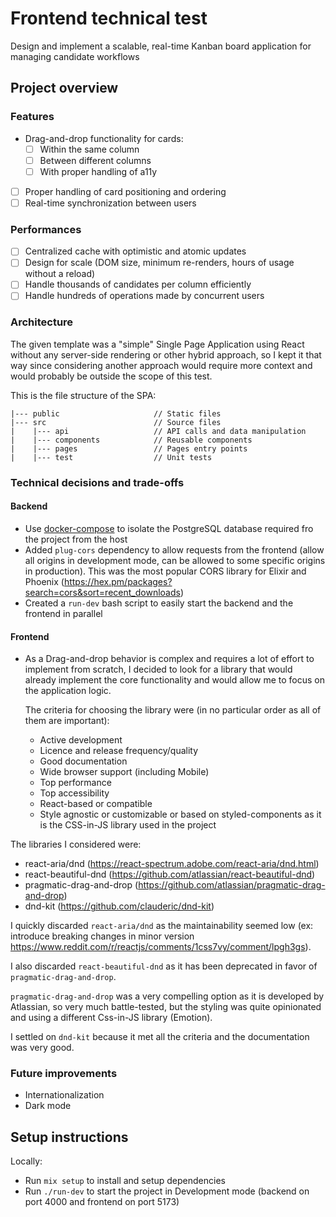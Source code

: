 # Frontend technical test

Design and implement a scalable, real-time Kanban board application for managing candidate workflows

## Project overview

### Features

- Drag-and-drop functionality for cards:
  - [ ] Within the same column
  - [ ] Between different columns
  - [ ] With proper handling of a11y
- [ ] Proper handling of card positioning and ordering
- [ ] Real-time synchronization between users

### Performances

- [ ] Centralized cache with optimistic and atomic updates
- [ ] Design for scale (DOM size, minimum re-renders, hours of usage without a reload)
- [ ] Handle thousands of candidates per column efficiently
- [ ] Handle hundreds of operations made by concurrent users

### Architecture

The given template was a "simple" Single Page Application using React without any server-side rendering or other hybrid approach, so I kept it that way since considering another approach would require more context and would probably be outside the scope of this test.

This is the file structure of the SPA:

```
|--- public                     // Static files
|--- src                        // Source files
|    |--- api                   // API calls and data manipulation
|    |--- components            // Reusable components
|    |--- pages                 // Pages entry points
|    |--- test                  // Unit tests
```

<!-- TODO -->

### Technical decisions and trade-offs

#### Backend

- Use [docker-compose](https://docs.docker.com/compose/) to isolate the PostgreSQL database required fro the project from the host
- Added `plug-cors` dependency to allow requests from the frontend (allow all origins in development mode, can be allowed to some specific origins in production). This was the most popular CORS library for Elixir and Phoenix (https://hex.pm/packages?search=cors&sort=recent_downloads)
- Created a `run-dev` bash script to easily start the backend and the frontend in parallel

#### Frontend

- As a Drag-and-drop behavior is complex and requires a lot of effort to implement from scratch, I decided to look for a library that would already implement the core functionality and would allow me to focus on the application logic.

  The criteria for choosing the library were (in no particular order as all of them are important):

  - Active development
  - Licence and release frequency/quality
  - Good documentation
  - Wide browser support (including Mobile)
  - Top performance
  - Top accessibility
  - React-based or compatible
  - Style agnostic or customizable or based on styled-components as it is the CSS-in-JS library used in the project

The libraries I considered were:

- react-aria/dnd (https://react-spectrum.adobe.com/react-aria/dnd.html)
- react-beautiful-dnd (https://github.com/atlassian/react-beautiful-dnd)
- pragmatic-drag-and-drop (https://github.com/atlassian/pragmatic-drag-and-drop)
- dnd-kit (https://github.com/clauderic/dnd-kit)

I quickly discarded `react-aria/dnd` as the maintainability seemed low (ex: introduce breaking changes in minor version https://www.reddit.com/r/reactjs/comments/1css7vy/comment/lpgh3gs).

I also discarded `react-beautiful-dnd` as it has been deprecated in favor of `pragmatic-drag-and-drop`.

`pragmatic-drag-and-drop` was a very compelling option as it is developed by Atlassian, so very much battle-tested, but the styling was quite opinionated and using a different Css-in-JS library (Emotion).

I settled on `dnd-kit` because it met all the criteria and the documentation was very good.

### Future improvements

- Internationalization
- Dark mode

<!-- TODO -->

## Setup instructions

Locally:

- Run `mix setup` to install and setup dependencies
- Run `./run-dev` to start the project in Development mode (backend on port 4000 and frontend on port 5173)

<!-- TODO: add live demo link -->

```

```
